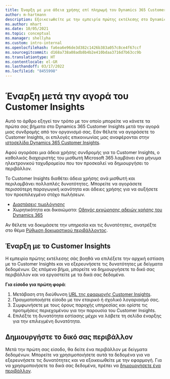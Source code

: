 ```yaml
---
title: Έναρξη με μια άδεια χρήσης επί πληρωμή του Dynamics 365 Customer Insights
author: m-hartmann
description: Εξοικειωθείτε με την εμπειρία πρώτης εκτέλεσης στο Dynamics 365 Customer Insights και εξερευνήστε τις δυνατότητές του.
ms.author: mhart
ms.date: 10/05/2021
ms.topic: conceptual
ms.manager: shellyha
ms.custom: intro-internal
ms.openlocfilehash: fa6ea6e96de3d382c1426b383a057c8ce4f67ccf
ms.sourcegitcommit: d168a738a08adb8b4b2e410bdaa3716d7b63cc9b
ms.translationtype: HT
ms.contentlocale: el-GR
ms.lasthandoff: 03/17/2022
ms.locfileid: "8455998"
---
```

# <a name="get-started-after-purchasing-customer-insights"></a>Έναρξη μετά την αγορά του Customer Insights

Αυτό το άρθρο εξηγεί τον τρόπο με τον οποίο μπορείτε να κάνετε τα πρώτα σας βήματα στο Dynamics 365 Customer Insights μετά την αγορά μιας συνδρομής από τον οργανισμό σας. Εάν θέλετε να αγοράσετε το Customer Insights, οι επιλογές επικοινωνίας μας αναφέρονται στην [ιστοσελίδα Dynamics 365 Customer Insights](https://dynamics.microsoft.com/ai/customer-insights/). 

Αφού αγοράσει μια άδεια χρήσης συνδρομής για το Customer Insights, ο καθολικός διαχειριστής του μισθωτή Microsoft 365 λαμβάνει ένα μήνυμα ηλεκτρονικού ταχυδρομείου που τον προσκαλεί να δημιουργήσει το περιβάλλον. 

Το Customer Insights διαθέτει άδεια χρήσης ανά μισθωτή και περιλαμβάνει πολλαπλές δυνατότητες. Μπορείτε να αγοράσετε περισσότερη παραγωγική ικανότητα και άδειες χρήσης για να αυξήσετε τον προεπιλεγμένο στόχο πωλήσεων. 
- [Διαστάσεις τιμολόγησης](https://dynamics.microsoft.com/ai/customer-insights/pricing/)
- Χωρητικότητα και δικαιώματα: [Οδηγός εκχώρησης αδειών χρήσης του Dynamics 365](https://go.microsoft.com/fwlink/?LinkId=866544)

Αν θέλετε να δοκιμάσετε την υπηρεσία και τις δυνατότητες, ανατρέξτε στο θέμα [Ρύθμιση δοκιμαστικού περιβάλλοντος](trial-signup.md).

## <a name="start-with-customer-insights"></a>Έναρξη με το Customer Insights

Η εμπειρία πρώτης εκτέλεσης σάς βοηθά να επιλέξετε την αρχική εστίαση με το Customer Insights και να εξερευνήσετε τις δυνατότητες με δείγματα δεδομένων. Ως επόμενο βήμα, μπορείτε να δημιουργήσετε το δικό σας περιβάλλον και να εργαστείτε με τα δικά σας δεδομένα.

**Για είσοδο για πρώτη φορά**:

1. Μετάβαση στη διεύθυνση [URL της εφαρμογής Customer Insights](https://home.ci.ai.dynamics.com).
1. Πραγματοποιήστε είσοδο με τον εταιρικό ή σχολικό λογαριασμό σας. 
1. Συμφωνήσετε με τους όρους παροχής υπηρεσίας και ορίστε τις προτιμήσεις περιεχομένου για την παρουσία του Customer Insights.
1. Επιλέξτε τη δυνατότητα εστίασης μέχρι να λάβετε τη σελίδα έναρξης για την επιλεγμένη δυνατότητα.

## <a name="create-your-own-environment"></a>Δημιουργήστε το δικό σας περιβάλλον

Μετά την πρώτη σας είσοδο, θα δείτε ένα περιβάλλον με δείγματα δεδομένων. Μπορείτε να χρησιμοποιήσετε αυτά τα δεδομένα για να εξερευνήσετε τις δυνατότητες και να εξοικειωθείτε με την εφαρμογή. Για να χρησιμοποιήσετε τα δικά σας δεδομένα, πρέπει να [δημιουργήσετε ένα περιβάλλον](/dynamics365/customer-insights/audience-insights/create-environment).